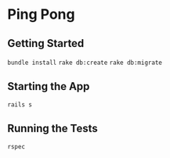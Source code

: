 # Ping Pong 

## Getting Started
`bundle install`
`rake db:create`
`rake db:migrate`

## Starting the App
`rails s`

## Running the Tests
`rspec`


